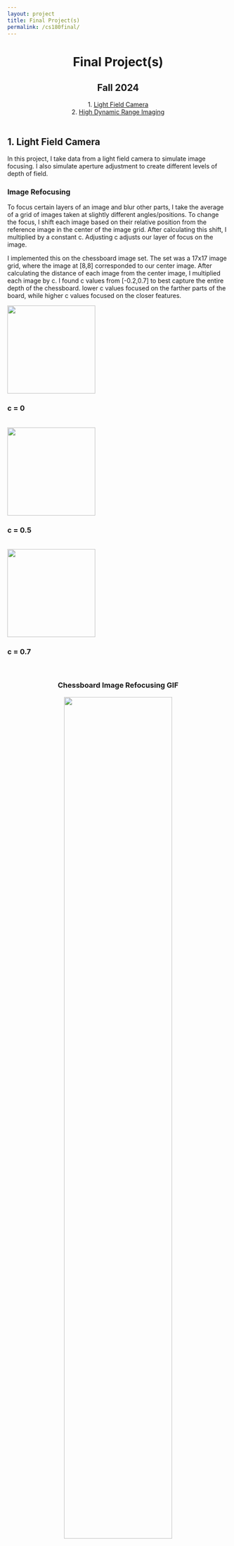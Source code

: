 ```yaml
---
layout: project
title: Final Project(s)
permalink: /cs180final/
--- 
```


<h1 style="text-align:center">Final Project(s)</h1>
<h2 style="text-align:center">Fall 2024</h2>

<center>
1. <a href="#one">Light Field Camera</a><br/>
2. <a href="#twoo">High Dynamic Range Imaging</a><br/>
</center>

<br/>
<a name = "one"></a>

## 1. Light Field Camera

In this project, I take data from a light field camera to simulate image focusing. I also simulate aperture adjustment to create different levels of depth of field.

### Image Refocusing

To focus certain layers of an image and blur other parts, I take the average of a grid of images taken at slightly different angles/positions. To change the focus, I shift each image based on their relative position from the reference image in the center of the image grid. After calculating this shift, I multiplied by a constant c. Adjusting c adjusts our layer of focus on the image. 

I implemented this on the chessboard image set. The set was a 17x17 image grid, where the image at [8,8] corresponded to our center image. After calculating the distance of each image from the center image, I multiplied each image by c. I found c values from [-0.2,0.7] to best capture the entire depth of the chessboard. lower c values focused on the farther parts of the board, while higher c values focused on the closer features.

<section id="two">
    <div class="column">
        <div class="row">
            <article class="proj-item-3">
                <img src="../images/180final/chessboard_4.png" width="200px" alt="" />
                <h3>c = 0</h3>
                <br/>
            </article>
            <article class="proj-item-3">
                <img src="../images/180final/chessboard_14.png" width="200px" alt="" />
                <h3>c = 0.5</h3>
                <br/>
            </article>
            <article class="proj-item-3">
                <img src="../images/180final/chessboard_18.png" width="200px" alt="" />
                <h3>c = 0.7</h3>
                <br/>
            </article>
        </div>
    </div>
</section>

<section id="two">
<div class="column">
    <div class="row">
        <article class="proj-item-1">
            <center>
                <h3>Chessboard Image Refocusing GIF</h3>
                <img src="../images/180final/chessboard_focus_gif.gif" width="70%" alt="" /></center>
            <br/>
        </article>
    </div>
</div>
</section>

### Aperture Adjustment

We can also simulate varying depths of field using light field data. While keeping c constant, we can adjust the number of images to average. For instance, a window size of [-2,2] would include the images within 2 units to the left and right of the center image.

A smaller window corresponded with a smaller aperture and deeper DoF, while a larger window corresponded with a larger aperture and shallower DoF.

<section id="two">
    <div class="column">
        <div class="row">
            <article class="proj-item-3">
                <img src="../images/180final/chessboard_a_0.png" width="200px" alt="" />
                <h3>window = 0</h3>
                <br/>
            </article>
            <article class="proj-item-3">
                <img src="../images/180final/chessboard_a_2.png" width="200px" alt="" />
                <h3>window = [-4,4]</h3>
                <br/>
            </article>
            <article class="proj-item-3">
                <img src="../images/180final/chessboard_a_4.png" width="200px" alt="" />
                <h3>window = [-8,8]</h3>
                <br/>
            </article>
        </div>
    </div>
</section>

<section id="two">
<div class="column">
    <div class="row">
        <article class="proj-item-2">
            <img src="../images/180final/chessboard_aperture_back_gif.gif" width="100px" alt="" />
            <h3>Aperture Adjustment GIF, c=0</h3>
            <br/>
        </article>
        <article class="proj-item-2">
            <img src="../images/180final/chessboard_aperture_center_gif.gif" width="100px" alt="" />
            <h3>c=0.2</h3>
            <br/>
        </article>
    </div>
</div>
</section>

<a name = "twoo"></a>

## 2. High Dynamic Range Imaging

For this project, I attempt to adjust for differences in exposure levels in taking a picture. If we take a picture at multiple exposure levels and implement HDR, we can create a photo that appears more evenly lit. 

<section id="two">
<div class="column">
    <div class="row">
        <article class="proj-item-1">
            <center><img src="../images/180proj5/forwardnoise_eq.png" width="300vw" alt="" /></center>
        </article>
    </div>
</div>
<br/>
</section>

wee 

<section id="two">
    <div class="column">
        <div class="row">
            <article class="proj-item-3">
                <img src="../images/180proj5/campanile/test_image_t250.png" width="200px" alt="" />
                <h3>t = 250</h3>
                <br/>
            </article>
            <article class="proj-item-3">
                <img src="../images/180proj5/campanile/test_image_t500.png" width="200px" alt="" />
                <h3>t = 500</h3>
                <br/>
            </article>
            <article class="proj-item-3">
                <img src="../images/180proj5/campanile/test_image_t750.png" width="200px" alt="" />
                <h3>t = 750</h3>
                <br/>
            </article>
        </div>
    </div>
</section>

## The coolest thing I have learned from this project

weeee

<center> --- THE END --- </center>
